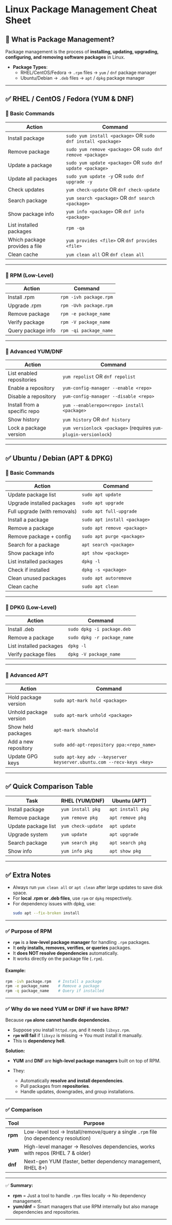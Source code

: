 # Linux Package Management Cheat Sheet

## 📌 What is Package Management?
Package management is the process of **installing, updating, upgrading, configuring, and removing software packages** in Linux.

- **Package Types**:
  - RHEL/CentOS/Fedora → `.rpm` files → `yum` / `dnf` package manager
  - Ubuntu/Debian → `.deb` files → `apt` / `dpkg` package manager

---

## ✅ RHEL / CentOS / Fedora (YUM & DNF)

### 🔹 Basic Commands
| Action | Command |
|--------|---------|
| Install package | `sudo yum install <package>` OR `sudo dnf install <package>` |
| Remove package | `sudo yum remove <package>` OR `sudo dnf remove <package>` |
| Update a package | `sudo yum update <package>` OR `sudo dnf update <package>` |
| Update all packages | `sudo yum update -y` OR `sudo dnf upgrade -y` |
| Check updates | `yum check-update` OR `dnf check-update` |
| Search package | `yum search <package>` OR `dnf search <package>` |
| Show package info | `yum info <package>` OR `dnf info <package>` |
| List installed packages | `rpm -qa` |
| Which package provides a file | `yum provides <file>` OR `dnf provides <file>` |
| Clean cache | `yum clean all` OR `dnf clean all` |

---

### 🔹 RPM (Low-Level)
| Action | Command |
|--------|---------|
| Install .rpm | `rpm -ivh package.rpm` |
| Upgrade .rpm | `rpm -Uvh package.rpm` |
| Remove package | `rpm -e package_name` |
| Verify package | `rpm -V package_name` |
| Query package info | `rpm -qi package_name` |

---

### 🔹 Advanced YUM/DNF
| Action | Command |
|--------|---------|
| List enabled repositories | `yum repolist` OR `dnf repolist` |
| Enable a repository | `yum-config-manager --enable <repo>` |
| Disable a repository | `yum-config-manager --disable <repo>` |
| Install from a specific repo | `yum --enablerepo=<repo> install <package>` |
| Show history | `yum history` OR `dnf history` |
| Lock a package version | `yum versionlock <package>` (requires `yum-plugin-versionlock`) |

---

## ✅ Ubuntu / Debian (APT & DPKG)

### 🔹 Basic Commands
| Action | Command |
|--------|---------|
| Update package list | `sudo apt update` |
| Upgrade installed packages | `sudo apt upgrade` |
| Full upgrade (with removals) | `sudo apt full-upgrade` |
| Install a package | `sudo apt install <package>` |
| Remove a package | `sudo apt remove <package>` |
| Remove package + config | `sudo apt purge <package>` |
| Search for a package | `apt search <package>` |
| Show package info | `apt show <package>` |
| List installed packages | `dpkg -l` |
| Check if installed | `dpkg -s <package>` |
| Clean unused packages | `sudo apt autoremove` |
| Clean cache | `sudo apt clean` |

---

### 🔹 DPKG (Low-Level)
| Action | Command |
|--------|---------|
| Install .deb | `sudo dpkg -i package.deb` |
| Remove a package | `sudo dpkg -r package_name` |
| List installed packages | `dpkg -l` |
| Verify package files | `dpkg -V package_name` |

---

### 🔹 Advanced APT
| Action | Command |
|--------|---------|
| Hold package version | `sudo apt-mark hold <package>` |
| Unhold package version | `sudo apt-mark unhold <package>` |
| Show held packages | `apt-mark showhold` |
| Add a new repository | `sudo add-apt-repository ppa:<repo_name>` |
| Update GPG keys | `sudo apt-key adv --keyserver keyserver.ubuntu.com --recv-keys <key>` |

---

## ✅ Quick Comparison Table

| Task                | RHEL (YUM/DNF)      | Ubuntu (APT)         |
|---------------------|----------------------|-----------------------|
| Install package     | `yum install pkg`   | `apt install pkg`    |
| Remove package      | `yum remove pkg`    | `apt remove pkg`     |
| Update package list | `yum check-update`  | `apt update`         |
| Upgrade system      | `yum update`        | `apt upgrade`        |
| Search package      | `yum search pkg`    | `apt search pkg`     |
| Show info           | `yum info pkg`      | `apt show pkg`       |

---

## ✅ Extra Notes
- Always run `yum clean all` or `apt clean` after large updates to save disk space.
- For **local .rpm or .deb files**, use `rpm` or `dpkg` respectively.
- For dependency issues with dpkg, use:
  ```bash
  sudo apt --fix-broken install
  ```
---

### ✅ **Purpose of RPM**

* **`rpm`** is a **low-level package manager** for handling `.rpm` packages.
* It **only installs, removes, verifies, or queries** packages.
* It **does NOT resolve dependencies** automatically.
* It works directly on the package file (`.rpm`).

#### Example:

```bash
rpm -ivh package.rpm   # Install a package
rpm -e package_name    # Remove a package
rpm -q package_name    # Query if installed
```

---

### ✅ **Why do we need YUM or DNF if we have RPM?**

Because **`rpm` alone cannot handle dependencies**.

* Suppose you install `httpd.rpm`, and it needs `libxyz.rpm`.
* **`rpm` will fail** if `libxyz` is missing → You must install it manually.
* This is **dependency hell**.

**Solution:**

* **YUM** and **DNF** are **high-level package managers** built on top of RPM.
* They:

  * Automatically **resolve and install dependencies**.
  * Pull packages from **repositories**.
  * Handle updates, downgrades, and group installations.

---

### ✅ **Comparison**

| Tool    | Purpose                                                                               |
| ------- | ------------------------------------------------------------------------------------- |
| **rpm** | Low-level tool → Install/remove/query a single `.rpm` file (no dependency resolution) |
| **yum** | High-level manager → Resolves dependencies, works with repos (RHEL 7 & older)         |
| **dnf** | Next-gen YUM (faster, better dependency management, RHEL 8+)                          |

---

✅ **Summary:**

* **rpm** = Just a tool to handle `.rpm` files locally → No dependency management.
* **yum/dnf** = Smart managers that use RPM internally but also manage dependencies and repositories.

---


